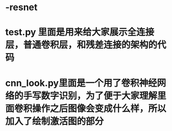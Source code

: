 # -resnet
# test.py 里面是用来给大家展示全连接层，普通卷积层，和残差连接的架构的代码
# cnn_look.py里面是一个用了卷积神经网络的手写数字识别，为了便于大家理解里面卷积操作之后图像会变成什么样，所以加入了绘制激活图的部分
